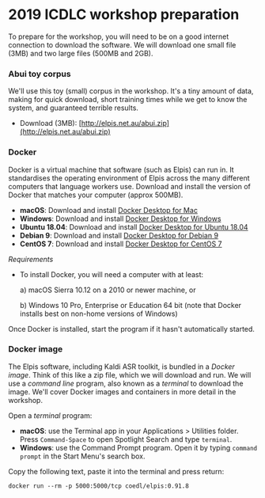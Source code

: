 # 2019 ICDLC workshop preparation

To prepare for the workshop, you will need to be on a good internet connection to download the software. We will download one small file (3MB) and two large files (500MB and 2GB).


### Abui toy corpus

We'll use this toy (small) corpus in the workshop. It's a tiny amount of data, making for quick download, short training times while we get to know the system, and guaranteed terrible results.

- Download (3MB): [http://elpis.net.au/abui.zip](http://elpis.net.au/abui.zip)

### Docker

Docker is a virtual machine that software (such as Elpis) can run in. It standardises the operating environment of Elpis across the many different computers that language workers use. Download and install the version of Docker that matches your computer (approx 500MB).

- **macOS**: Download and install [Docker Desktop for Mac](https://hub.docker.com/editions/community/docker-ce-desktop-mac#installation)
- **Windows**: Download and install [Docker Desktop for Windows](https://hub.docker.com/editions/community/docker-ce-desktop-windows#docker-desktop-for-windows)
- **Ubuntu 18.04**: Download and install [Docker Desktop for Ubuntu 18.04](https://www.digitalocean.com/community/tutorials/how-to-install-and-use-docker-on-ubuntu-18-04)
- **Debian 9**: Download and install [Docker Desktop for Debian 9](https://www.digitalocean.com/community/tutorials/how-to-install-and-use-docker-on-debian-9)
- **CentOS 7**: Download and install [Docker Desktop for CentOS 7](https://www.digitalocean.com/community/tutorials/how-to-install-and-use-docker-on-centos-7)

*Requirements*

* To install Docker, you will need a computer with at least:

	a) macOS Sierra 10.12 on a 2010 or newer machine, or

	b) Windows 10 Pro, Enterprise or Education 64 bit (note that Docker installs best on non-home versions of Windows)


Once Docker is installed, start the program if it hasn't automatically started.



### Docker image

The Elpis software, including Kaldi ASR toolkit, is bundled in a *Docker image*. Think of this like a zip file, which we will download and run. We will use a *command line* program, also known as a *terminal* to download the image. We'll cover Docker images and containers in more detail in the workshop. 

Open a *terminal* program: 
- **macOS**: use the Terminal app in your Applications > Utilities folder. Press `Command-Space` to open Spotlight Search and type `terminal`.
- **Windows**: use the Command Prompt program. Open it by typing `command prompt` in the Start Menu's search box.

Copy the following text, paste it into the terminal and press return:
```
docker run --rm -p 5000:5000/tcp coedl/elpis:0.91.8
```
